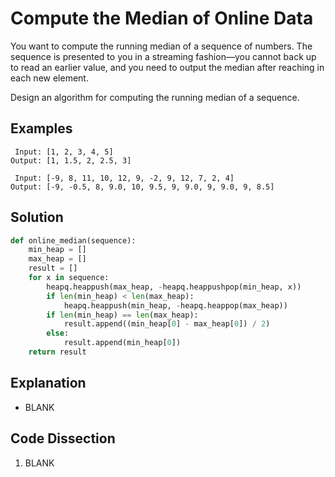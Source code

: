 # Compute the Median of Online Data
You want to compute the running median of a sequence of numbers. The sequence is presented to you in a streaming fashion&mdash;you cannot back up to read an earlier value, and you need to output the median after reaching in each new element.

Design an algorithm for computing the running median of a sequence.

## Examples
```
 Input: [1, 2, 3, 4, 5]
Output: [1, 1.5, 2, 2.5, 3]

 Input: [-9, 8, 11, 10, 12, 9, -2, 9, 12, 7, 2, 4]
Output: [-9, -0.5, 8, 9.0, 10, 9.5, 9, 9.0, 9, 9.0, 9, 8.5]
```

## Solution
```python
def online_median(sequence):
    min_heap = []
    max_heap = []
    result = []
    for x in sequence:
        heapq.heappush(max_heap, -heapq.heappushpop(min_heap, x))
        if len(min_heap) < len(max_heap):
            heapq.heappush(min_heap, -heapq.heappop(max_heap))
        if len(min_heap) == len(max_heap):
            result.append((min_heap[0] - max_heap[0]) / 2)
        else:
            result.append(min_heap[0])
    return result
```

## Explanation
* BLANK

## Code Dissection
1. BLANK